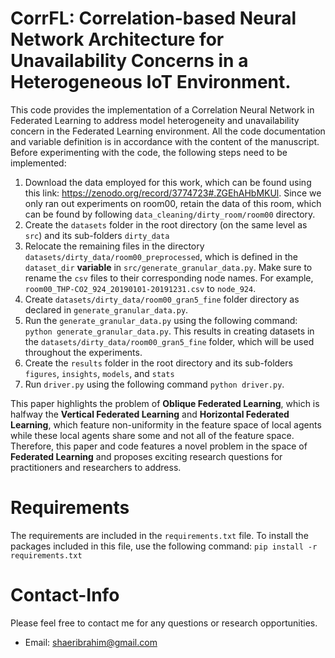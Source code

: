 # CorrFL: Correlation-based Neural Network Architecture for Unavailability Concerns in a Heterogeneous IoT Environment. 

This code provides the implementation of a Correlation Neural Network in Federated Learning to address model heterogeneity and unavailability concern in the Federated Learning environment. All the code documentation and variable definition is in accordance with the content of the manuscript. 
Before experimenting with the code, the following steps need to be implemented: 

1. Download the data employed for this work, which can be found using this link: https://zenodo.org/record/3774723#.ZGEhAHbMKUl. Since we only ran out experiments on room00, retain the data of this room, which can be found by following `data_cleaning/dirty_room/room00` directory. 
2. Create the `datasets` folder in the root directory (on the same level as `src`) and its sub-folders `dirty_data`
3. Relocate the remaining files in the directory `datasets/dirty_data/room00_preprocessed`, which is defined in the `dataset_dir` **variable** in `src/generate_granular_data.py`. Make sure to rename the `csv` files to their corresponding node names. For example, `room00_THP-CO2_924_20190101-20191231.csv` to `node_924`.
4. Create `datasets/dirty_data/room00_gran5_fine` folder directory as declared in `generate_granular_data.py`.
5. Run the `generate_granular_data.py` using the following command: `python generate_granular_data.py`. This results in creating datasets in the `datasets/dirty_data/room00_gran5_fine` folder, which will be used throughout the experiments.
6. Create the `results` folder in the root directory and its sub-folders `figures`, `insights`, `models`, and `stats`
7. Run `driver.py` using the following command `python driver.py`.


This paper highlights the problem of **Oblique Federated Learning**, which is halfway the **Vertical Federated Learning** and **Horizontal Federated Learning**, which feature non-uniformity in the feature space of local agents
while these local agents share some and not all of the feature space. Therefore, this paper and code features a novel problem in the space of **Federated Learning** and proposes exciting research questions for practitioners and 
researchers to address. 

# Requirements
The requirements are included in the `requirements.txt` file. To install the packages included in this file, use the following command: `pip install -r requirements.txt`

# Contact-Info

Please feel free to contact me for any questions or research opportunities. 
- Email: shaeribrahim@gmail.com
